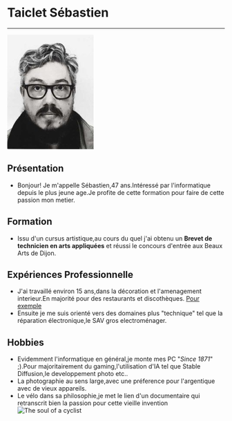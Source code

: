 # Taiclet Sébastien

---

[![Photo de profil](https://github.com/Sherub1/WildSchool/blob/Doc/Photo%20ID%204.jpg)](https://github.com/Sherub1/WildSchool/blob/Doc/Photo%20ID%204.jpg)

## Présentation
- Bonjour! Je m'appelle Sébastien,47 ans.Intéressé par l'informatique depuis le plus jeune age.Je profite de cette formation pour faire de cette passion mon metier.

## Formation
- Issu d'un cursus artistique,au cours du quel j'ai obtenu un __Brevet de technicien en arts appliquées__ et réussi le concours d'entrée aux Beaux Arts de Dijon.

## Expériences Professionnelle
- J'ai travaillé environ 15 ans,dans la décoration et l'amenagement interieur.En majorité pour des restaurants et discothèques.
[Pour exemple](https://www.destinationdijon.com/wp-content/uploads/wpetourisme/0---L-Emile-Brochettes-3.jpg)
- Ensuite je me suis orienté vers des domaines plus "technique" tel que la réparation électronique,le SAV gros electroménager.

## Hobbies
- Evidemment l'informatique en général,je monte mes PC "*Since 1871*" ;).Pour majoritairement du gaming,l'utilisation d'IA tel que Stable Diffusion,le developpement photo etc..
- La photographie au sens large,avec une préference pour l'argentique avec de vieux appareils.
- Le vélo dans sa philosophie,je met le lien d'un documentaire qui retranscrit bien la passion pour cette vieille invention ![The soul of a cyclist](https://www.primevideo.com/-/fr/detail/0FZWV7YQKAFRWYPD8SW6AB6P9R/ref=atv_hm_wat_c_0sLMfd_1_1?language=fr_FR)




